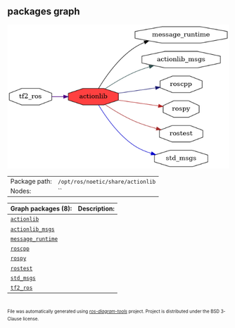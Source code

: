 <!--
File was automatically generated using 'ros-diagram-tools' project.
Project is distributed under the BSD 3-Clause license.
-->

## packages graph

[![actionlib](actionlib.png "actionlib")](actionlib.png)

|     |     |
| --- | --- |
| Package path: | `/opt/ros/noetic/share/actionlib` |
| Nodes: | `` |


| Graph packages (8): | Description: |
| ------------------- | ------------ |
| [`actionlib`](actionlib.md) |  |
| [`actionlib_msgs`](actionlib_msgs.md) |  |
| [`message_runtime`](message_runtime.md) |  |
| [`roscpp`](roscpp.md) |  |
| [`rospy`](rospy.md) |  |
| [`rostest`](rostest.md) |  |
| [`std_msgs`](std_msgs.md) |  |
| [`tf2_ros`](tf2_ros.md) |  |


</br>
<font size="1">
File was automatically generated using <a href="https://github.com/anetczuk/ros-diagram-tools"><i>ros-diagram-tools</i></a> project.
Project is distributed under the BSD 3-Clause license.
</font>
